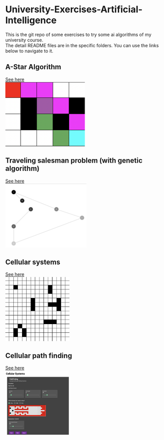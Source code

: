# University-Exercises-Artificial-Intelligence

This is the git repo of some exercises to try some ai algorithms of my university course.\
The detail README files are in the specific folders. You can use the links below to navigate to it.

## A-Star Algorithm

[See here](a_star)\
<img src="a_star/example.png" alt="example" height="200"/>

## Traveling salesman problem (with genetic algorithm)

[See here](traveling_salesman)\
<img src="traveling_salesman/example.png" alt="example" height="200"/>

## Cellular systems

[See here](cellular_systems)\
<img src="cellular_systems/example.png" alt="example" height="200"/>

## Cellular path finding

[See here](cellular_path_finding)\
<img src="cellular_path_finding/screenshot.png" alt="example" height="200"/>